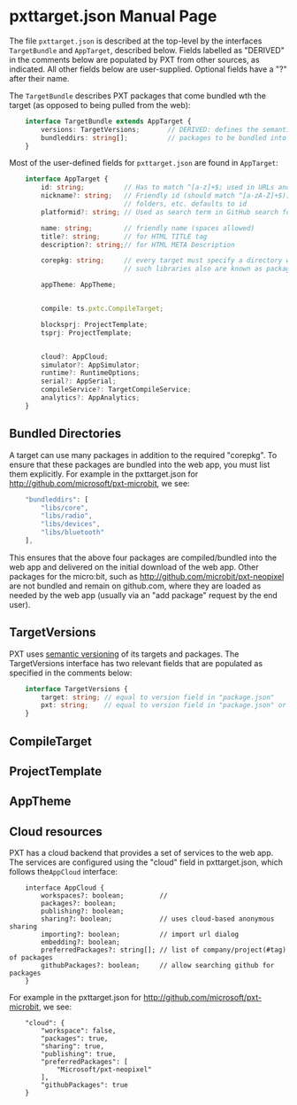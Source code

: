 # pxttarget.json Manual Page

The file `pxttarget.json` is described at the top-level by the interfaces `TargetBundle` and `AppTarget`,
described below. Fields labelled as "DERIVED" in the comments below are populated by PXT from other sources,
as indicated. All other fields below are user-supplied. Optional fields have a "?" after their name. 

The `TargetBundle` describes PXT packages that come bundled wth the target (as opposed to being pulled
from the web):
```typescript
    interface TargetBundle extends AppTarget {
        versions: TargetVersions;       // DERIVED: defines the semantic versioning for the target
        bundleddirs: string[];          // packages to be bundled into web app (libs/*)
    }
```
Most of the user-defined fields for `pxttarget.json` are found in `AppTarget`:
```typescript
    interface AppTarget {
        id: string;          // Has to match ^[a-z]+$; used in URLs and domain names
        nickname?: string;   // Friendly id (should match ^[a-zA-Z]+$); used when generating files, 
                             // folders, etc. defaults to id
        platformid?: string; // Used as search term in GitHub search for packages; defaults to id

        name: string;        // friendly name (spaces allowed)
        title?: string;      // for HTML TITLE tag
        description?: string;// for HTML META Description

        corepkg: string;     // every target must specify a directory where their core APIs are under libs/
                             // such libraries also are known as packages

        appTheme: AppTheme;


        compile: ts.pxtc.CompileTarget;

        blocksprj: ProjectTemplate;
        tsprj: ProjectTemplate;


        cloud?: AppCloud;
        simulator?: AppSimulator;
        runtime?: RuntimeOptions;
        serial?: AppSerial;
        compileService?: TargetCompileService;
        analytics?: AppAnalytics;
    }


```

## Bundled Directories

A target can use many packages in addition to the required "corepkg". To 
ensure that these packages are bundled into the web app, you must list them explicitly. For 
example in the pxttarget.json for http://github.com/microsoft/pxt-microbit, we see:
```typescript
    "bundleddirs": [
        "libs/core",
        "libs/radio",
        "libs/devices",
        "libs/bluetooth"
    ],
```
This ensures that the above four packages are compiled/bundled into the web app and delivered on the initial
download of the web app. Other packages for the micro:bit, such as http://github.com/microbit/pxt-neopixel 
are not bundled and remain on github.com, where they are loaded as needed by the web app (usually 
via an "add package" request by the end user).

## TargetVersions

PXT uses [semantic versioning](http://semver.org/) of its targets and packages.  The TargetVersions
interface has two relevant fields that are populated as specified in the comments below:
```typescript
    interface TargetVersions {
        target: string; // equal to version field in "package.json"
        pxt: string;    // equal to version field in "package.json" or "node_modules/pxt-core/package.json"
    }
```


## CompileTarget

## ProjectTemplate

## AppTheme

## Cloud resources

PXT has a cloud backend that provides a set of services to the web app.  The services are configured using
the "cloud" field in pxttarget.json, which follows the`AppCloud` interface:
```
    interface AppCloud {
        workspaces?: boolean;         // 
        packages?: boolean;
        publishing?: boolean;
        sharing?: boolean;            // uses cloud-based anonymous sharing
        importing?: boolean;          // import url dialog
        embedding?: boolean;
        preferredPackages?: string[]; // list of company/project(#tag) of packages
        githubPackages?: boolean;     // allow searching github for packages
    }
```
For example in the pxttarget.json for http://github.com/microsoft/pxt-microbit, we see:
```
    "cloud": {
        "workspace": false,
        "packages": true,
        "sharing": true,
        "publishing": true,
        "preferredPackages": [
            "Microsoft/pxt-neopixel"
        ],
        "githubPackages": true
    }
```